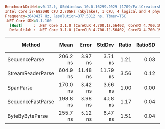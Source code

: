``` ini

BenchmarkDotNet=v0.12.0, OS=Windows 10.0.16299.1029 (1709/FallCreatorsUpdate/Redstone3)
Intel Core i7-6820HQ CPU 2.70GHz (Skylake), 1 CPU, 4 logical and 4 physical cores
Frequency=2648437 Hz, Resolution=377.5812 ns, Timer=TSC
.NET Core SDK=3.1.100
  [Host]     : .NET Core 3.1.0 (CoreCLR 4.700.19.56402, CoreFX 4.700.19.56404), X64 RyuJIT
  DefaultJob : .NET Core 3.1.0 (CoreCLR 4.700.19.56402, CoreFX 4.700.19.56404), X64 RyuJIT


```
|            Method |     Mean |    Error |   StdDev | Ratio | RatioSD |  Gen 0 | Gen 1 | Gen 2 | Allocated |
|------------------ |---------:|---------:|---------:|------:|--------:|-------:|------:|------:|----------:|
|     SequenceParse | 206.2 ns |  3.97 ns |  3.71 ns |  1.21 |    0.03 | 0.0477 |     - |     - |     200 B |
| StreamReaderParse | 604.9 ns | 11.48 ns | 11.79 ns |  3.56 |    0.12 | 0.8678 |     - |     - |    3632 B |
|         SpanParse | 170.0 ns |  3.42 ns |  3.66 ns |  1.00 |    0.00 | 0.0477 |     - |     - |     200 B |
| SequenceFastParse | 198.8 ns |  3.98 ns |  4.58 ns |  1.17 |    0.04 | 0.0477 |     - |     - |     200 B |
|   ByteByByteParse | 255.7 ns |  5.12 ns |  6.47 ns |  1.51 |    0.04 | 0.0401 |     - |     - |     168 B |
